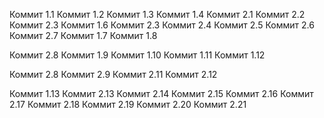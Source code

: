 Коммит 1.1
Коммит 1.2
Коммит 1.3
Коммит 1.4
Коммит 2.1
Коммит 2.2
Коммит 2.3
Коммит 1.6
Коммит 2.3
Коммит 2.4
Коммит 2.5
Коммит 2.6
Коммит 2.7
Коммит 1.7
Коммит 1.8

Коммит 2.8
Коммит 1.9
Коммит 1.10
Коммит 1.11
Коммит 1.12

Коммит 2.8
Коммит 2.9
Коммит 2.11
Коммит 2.12

Коммит 1.13
Коммит 2.13
Коммит 2.14
Коммит 2.15
Коммит 2.16
Коммит 2.17
Коммит 2.18
Коммит 2.19
Коммит 2.20
Коммит 2.21